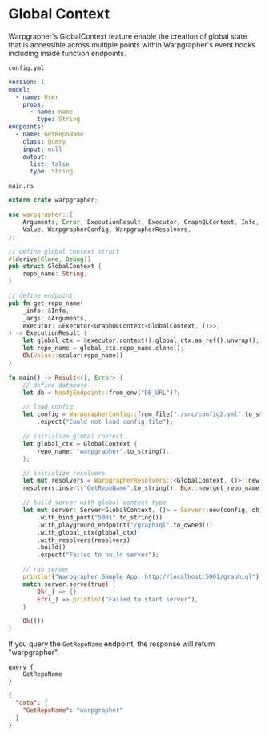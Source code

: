 # Global Context

Warpgrapher's GlobalContext feature enable the creation of global state that is accessible across multiple points within Warpgrapher's event hooks including inside function endpoints. 

`config.yml`

```yaml
version: 1
model: 
  - name: User
    props:
      - name: name
        type: String
endpoints: 
  - name: GetRepoName
    class: Query
    input: null
    output:
      list: false
      type: String
```

`main.rs`

```rust
extern crate warpgrapher;

use warpgrapher::{
    Arguments, Error, ExecutionResult, Executor, GraphQLContext, Info, Neo4jEndpoint, Server,
    Value, WarpgrapherConfig, WarpgrapherResolvers,
};

// define global context struct
#[derive(Clone, Debug)]
pub struct GlobalContext {
    repo_name: String,
}

// define endpoint
pub fn get_repo_name(
    _info: &Info,
    _args: &Arguments,
    executor: &Executor<GraphQLContext<GlobalContext, ()>>,
) -> ExecutionResult {
    let global_ctx = &executor.context().global_ctx.as_ref().unwrap();
    let repo_name = global_ctx.repo_name.clone();
    Ok(Value::scalar(repo_name))
}

fn main() -> Result<(), Error> {
    // define database
    let db = Neo4jEndpoint::from_env("DB_URL")?;

    // load config
    let config = WarpgrapherConfig::from_file("./src/config2.yml".to_string())
        .expect("Could not load config file");

    // initialize global context
    let global_ctx = GlobalContext {
        repo_name: "warpgrapher".to_string(),
    };

    // initialize resolvers
    let mut resolvers = WarpgrapherResolvers::<GlobalContext, ()>::new();
    resolvers.insert("GetRepoName".to_string(), Box::new(get_repo_name));

    // build server with global context type
    let mut server: Server<GlobalContext, ()> = Server::new(config, db)
        .with_bind_port("5001".to_string())
        .with_playground_endpoint("/graphiql".to_owned())
        .with_global_ctx(global_ctx)
        .with_resolvers(resolvers)
        .build()
        .expect("Failed to build server");

    // run server
    println!("Warpgrapher Sample App: http://localhost:5001/graphiql");
    match server.serve(true) {
        Ok(_) => {}
        Err(_) => println!("Failed to start server"),
    }

    Ok(())
}
```

If you query the `GetRepoName` endpoint, the response will return "warpgrapher". 

```
query {
    GetRepoName
}
```

```json
{
  "data": {
    "GetRepoName": "warpgrapher"
  }
}
```
